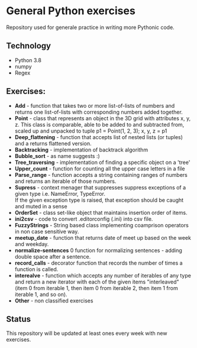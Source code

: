 # General Python exercises
Repository used for generale practice in writing more Pythonic code.

## Technology 
- Python 3.8
- numpy
- Regex
## Exercises:
- **Add** - function that takes two or more list-of-lists of numbers and returns one list-of-lists with corresponding numbers added together.
- **Point** - class that represents an object in the 3D grid with attributes x, y, z. This class is comparable, able to be added to and subtracted from, scaled up
          and unpacked to tuple p1 = Point(1, 2, 3); x, y, z = p1
- **Deep_flattening** - function that accepts list of nested lists (or tuples) and a returns flattened version.
- **Backtracking** - implementation of backtrack algorithm
- **Bubble_sort** - as name suggests :)
- **Tree_traversing** - implementation of finding a specific object on a 'tree'
- **Upper_count** - function for counting all the upper case letters in a file
- **Parse_range** - function accepts a string containing ranges of numbers and returns an iterable of those numbers.
- **Supress** - context menager that suppresses suppress exceptions of a given type i.e. NameError, TypeError.  
If the given exception type is raised, that exception should be caught and muted in a sense
- **OrderSet** - class set-like object that maintains insertion order of items.
- **ini2csv** - code to convert .editorconfig (.ini) into csv file.
- **FuzzyStrings** - String based class implementing coamprison operators in non case sensitive way.
- **meetup_date** - function that returns date of meet up based on the week and weekday.
- **normalize-sentences** 0 function for normalizing sentences - adding double space after a sentence.
- **record_calls** - decorator function that records the number of times a function is called.
- **interealve** - function which accepts any number of iterables of any type and return a new iterator with 
each of the given items "interleaved" (item 0 from iterable 1, then item 0 from iterable 2, then item 1 from iterable 1, 
and so on).
- **Other** - non classified exercises 
## Status
This repository will be updated at least ones every week with new exercises.
